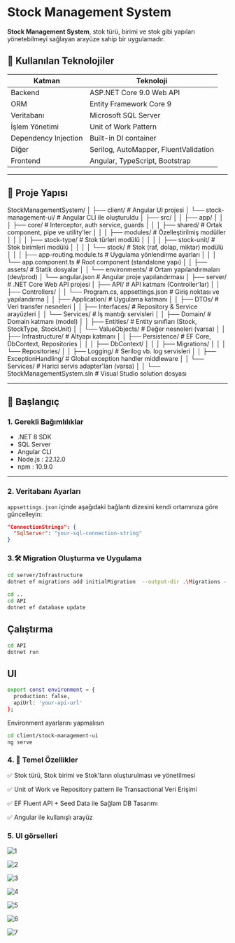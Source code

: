 # Stock Management System

**Stock Management System**, stok türü, birimi ve stok gibi yapıları yönetebilmeyi sağlayan arayüze sahip bir uygulamadır.

## 🔧 Kullanılan Teknolojiler

| Katman | Teknoloji |
|--------|-----------|
| Backend | ASP.NET Core 9.0 Web API |
| ORM | Entity Framework Core 9 |
| Veritabanı | Microsoft SQL Server |
| İşlem Yönetimi | Unit of Work Pattern |
| Dependency Injection | Built-in DI container |
| Diğer | Serilog, AutoMapper, FluentValidation |
| Frontend | Angular, TypeScript, Bootstrap |

---

## 📂 Proje Yapısı
StockManagementSystem/
│
├── client/                                 # Angular UI projesi
│   └── stock-management-ui/                # Angular CLI ile oluşturuldu
│       ├── src/
│       │   ├── app/
│       │   │   ├── core/                   # Interceptor, auth service, guards
│       │   │   ├── shared/                 # Ortak component, pipe ve utility'ler
│       │   │   ├── modules/                # Özelleştirilmiş modüller
│       │   │   │   ├── stock-type/         # Stok türleri modülü
│       │   │   │   ├── stock-unit/         # Stok birimleri modülü
│       │   │   │   └── stock/              # Stok (raf, dolap, miktar) modülü
│       │   │   ├── app-routing.module.ts   # Uygulama yönlendirme ayarları
│       │   │   └── app.component.ts        # Root component (standalone yapı)
│       │   ├── assets/                     # Statik dosyalar
│       │   └── environments/               # Ortam yapılandırmaları (dev/prod)
│       └── angular.json                    # Angular proje yapılandırması
│
├── server/                                 # .NET Core Web API projesi
│   ├── API/                                # API katmanı (Controller’lar)
│   │   ├── Controllers/
│   │   └── Program.cs, appsettings.json    # Giriş noktası ve yapılandırma
│
│   ├── Application/                        # Uygulama katmanı
│   │   ├── DTOs/                           # Veri transfer nesneleri
│   │   ├── Interfaces/                     # Repository & Service arayüzleri
│   │   └── Services/                       # İş mantığı servisleri
│
│   ├── Domain/                             # Domain katmanı (model)
│   │   ├── Entities/                       # Entity sınıfları (Stock, StockType, StockUnit)
│   │   └── ValueObjects/                   # Değer nesneleri (varsa)
│
│   ├── Infrastructure/                     # Altyapı katmanı
│   │   ├── Persistence/                    # EF Core, DbContext, Repositories
│   │   │   ├── DbContext/
│   │   │   ├── Migrations/
│   │   │   └── Repositories/
│   │   ├── Logging/                        # Serilog vb. log servisleri
│   │   ├── ExceptionHandling/              # Global exception handler middleware
│   │   └── Services/                       # Harici servis adapter'ları (varsa)
│
│   └── StockManagementSystem.sln           # Visual Studio solution dosyası






---

## 🚀 Başlangıç

### 1. Gerekli Bağımlılıklar

- .NET 8 SDK
- SQL Server
- Angular CLI 
- Node.js      : 22.12.0
- npm          : 10.9.0

---

### 2. Veritabanı Ayarları

`appsettings.json` içinde aşağıdaki bağlantı dizesini kendi ortamınıza göre güncelleyin:

```json
"ConnectionStrings": {
  "SqlServer": "your-sql-connection-string"
}
```

### 3.🛠️ Migration Oluşturma ve Uygulama

```bash
cd server/Infrastructure
dotnet ef migrations add initialMigration  --output-dir .\Migrations --startup-project ..\API

cd ..
cd API
dotnet ef database update
```
## Çalıştırma

```bash
cd API
dotnet run

```

## UI

```bash
export const environment = {
  production: false,
  apiUrl: 'your-api-url'
};
```
Environment ayarlarını yapmalısın

```bash
cd client/stock-management-ui
ng serve
```

### 4. 📌 Temel Özellikler


✅ Stok türü, Stok birimi ve Stok'ların oluşturulması ve yönetilmesi

✅ Unit of Work ve Repository pattern ile Transactional Veri Erişimi

✅ EF Fluent API + Seed Data ile Sağlam DB Tasarımı

✅ Angular ile kullanışlı arayüz


### 5. UI görselleri

![1](https://github.com/user-attachments/assets/d2727c2e-4e3e-497e-990f-e23d8fcb6034)

![2](https://github.com/user-attachments/assets/4a47bcfb-aedd-4142-a942-0aceb3307c0c)

![3](https://github.com/user-attachments/assets/0d578bd8-53c2-4ac8-b564-29deed3e3e80)

![4](https://github.com/user-attachments/assets/60ce1347-dddb-45ee-99f3-c90f8b538658)

![5](https://github.com/user-attachments/assets/3c243196-20aa-46bb-b9d9-8ba1fbb1913f)

![6](https://github.com/user-attachments/assets/3ab75316-5e87-4679-b94a-156c2d346164)

![7](https://github.com/user-attachments/assets/7972b5da-d9a8-4332-8766-686936d7d494)





